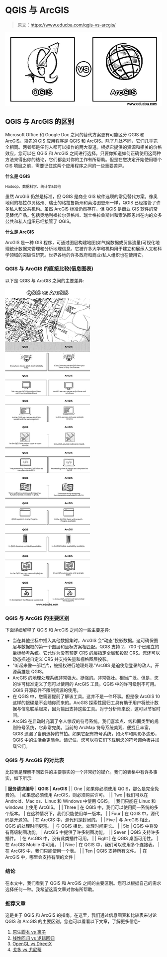 # QGIS 与 ArcGIS

> 原文：<https://www.educba.com/qgis-vs-arcgis/>

![QGIS-vs-ArcGIS](img/8f5e67e30036f7bbb12bf5bee3abbdd1.png)



## QGIS 与 ArcGIS 的区别

Microsoft Office 和 Google Doc 之间的替代方案更有可能区分 QGIS 和 ArcGIS。领先的 GIS 应用程序是 QGIS 和 ArcGIS。除了几处不同，它们几乎完全相同。两者都是任何人都可以操作的两大渠道。根据它提供的资源和相关的价格效应，您可以在 QGIS 和 ArcGIS 之间进行选择。只要你知道如何正确使用这两种方法来得出你的结论，它们都会对你的工作有所帮助。但是在您决定开始使用哪个 GIS 项目之前，需要记住这两个应用程序之间的一些重要差异。

**什么是 QGIS**

<small>Hadoop、数据科学、统计学&其他</small>

虽然 ArcGIS 仍然是标准，但 QGIS 是商业 GIS 软件选项的常见替代方案。像奥地利的福拉尔贝格州、瑞士的格拉鲁斯州和索洛图恩州一样，QGIS 已经接管了许多私人和公共机构。虽然 ArcGIS 标准仍然存在，但 QGIS 是商业 GIS 软件的常见替代产品。包括奥地利福拉尔贝格州、瑞士格拉鲁斯州和索洛图恩州在内的众多公共和私人组织已经接管了 QGIS。

**什么是 ArcGIS**

ArcGIS 是一种 GIS 程序，可通过图层构建地图(如气候数据或贸易流量)可视化地理统计数据来管理和分析地理信息。它被许多大学和机构用于建立和展示人文和科学领域的突破性研究。世界各地的许多政府和商业/私人组织也在使用它。

### QGIS 与 ArcGIS 的直接比较(信息图表)

以下是 QGIS 与 ArcGIS 之间的主要差异:

![QGIS-vs-ArcGIS-info](img/890bb36b701078bf42f18fd9a83bdc70.png)



### QGIS 与 ArcGIS 的主要区别

下面详细解释了 QGIS 和 ArcGIS 之间的一些主要差异:

*   当在其他坐标中插入其他数据集时，ArcGIS 会“动态”投影数据。这可确保图层与数据框的第一个图层和坐标方案相匹配。QGIS 支持 2，700 个已建立的坐标参考系统。它允许为没有预定 CRS 的层指定全局和投影 CRS。您还可以动态描述自定义 CRS 并支持矢量和栅格图层投影。
*   "听起来像一部烂片，被授权进行地理处理."ArcGIS 是迫使您登录的敌人。开源英雄是 QGIS。
*   ArcGIS 的地理处理系统非常强大。挺强的。非常强壮。相当广泛。但是，您的许可标准定义了您可以使用的 ArcGIS 工具。QGIS 中的许可级别不可用。QGIS 开源软件不限制资源的使用。
*   在 QGIS 中，您需要提前了解该工具。这并不是一件坏事。但是像 ArcGIS 10 这样的银碟是不会随你而来的。ArcGIS 探索性回归工具有助于用户将统计数据与信息联系起来，因为输出支持这些工具。对于分析师来说，这可以节省时间。
*   ArcGIS 在启动时充满了令人惊叹的符号系统。我们喜欢点、线和面类型的规则符号系统，它非常完美。当前的 ArcMap 符号系统美观、便捷且丰富。QGIS 遗漏了当前选择的节拍。如果它配有符号系统，如火车和阴影多边形，QGIS 中的生活会更简单。请记住，您可以将它们下载到您的符号调色板并加载它们。

### QGIS 与 ArcGIS 的对比表

比较表是理解不同软件的主要事实的一个非常好的媒介。我们的表格中有许多事实，如下所示:

| **服务请求编号** | **QGIS** | **ArcGIS** |
| One | 如果你必须使用 QGIS，那么是完全免费的。 | 如果您必须使用 ArcGIS，则必须购买许可。 |
| Two | 我们可以在 Android、Mac os、Linux 和 Windows 中使用 QGIS。 | 我们只能在 Linux 和 windows 上使用 ArcGIS。 |
| Three | 在 QGIS 中，我们可以使用同一系统的多个版本。 | 在这种情况下，我们只能使用单一版本。 |
| Four | 在 QGIS 中，源代码是开源的。 | 在 ArcGIS 中，源代码是封闭的。 |
| Five | 与 ArcGIS 相比，QGIS 的处理时间更短。 | 与 QGIS 相比，处理时间更长。 |
| Six | QGIS 中将没有高级制图功能。 | ArcGIS 中提供了许多制图功能。 |
| Seven | QGIS 支持许多插件。 | 在 ArcGIS 中，没有此类插件可用。 |
| Eight | 在 QGIS 桌面可用性。 | 在 ArcGIS Mobile 中可用。 |
| Nine | 在 QGIS 中，我们可以使用多个连接表。 | 在 ArcGIS 中，我们只能使用一个表。 |
| Ten | QGIS 支持所有文件。 | 在 ArcGIS 中，哪里会支持有限的文件 |

### 结论

在本文中，我们看到了 QGIS 和 ArcGIS 之间的主要区别。您可以根据自己的需求选择任何一种。我希望这篇文章对你有所帮助。

### 推荐文章

这是关于 QGIS 和 ArcGIS 的指南。在这里，我们通过信息图表和比较表来讨论 QGIS 和 ArcGIS 的主要区别。您也可以看看以下文章，了解更多信息–

1.  [原生脚本 vs 离子](https://www.educba.com/nativescript-vs-ionic/)
2.  [线性回归 vs 逻辑回归](https://www.educba.com/linear-regression-vs-logistic-regression/)
3.  [OpenGL vs DirectX](https://www.educba.com/opengl-vs-directx/)
4.  [戈多 vs 尤尼蒂](https://www.educba.com/godot-vs-unity/)